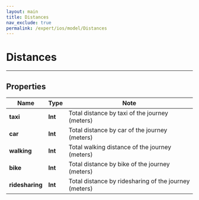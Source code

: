 ```yaml
---
layout: main
title: Distances
nav_exclude: true
permalink: /expert/ios/model/Distances
---
```


# Distances

---

## Properties

Name | Type | Note
---- | ---- | ----
**taxi** | **Int** | Total distance by taxi of the journey (meters) 
**car** | **Int** | Total distance by car of the journey (meters) 
**walking** | **Int** | Total walking distance of the journey (meters) 
**bike** | **Int** | Total distance by bike of the journey (meters) 
**ridesharing** | **Int** | Total distance by ridesharing of the journey (meters) 

